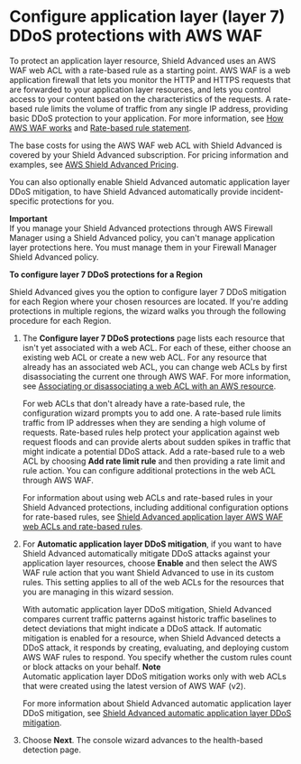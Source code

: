 # Configure application layer \(layer 7\) DDoS protections with AWS WAF<a name="ddos-get-started-web-acl-rbr"></a>

To protect an application layer resource, Shield Advanced uses an AWS WAF web ACL with a rate\-based rule as a starting point\. AWS WAF is a web application firewall that lets you monitor the HTTP and HTTPS requests that are forwarded to your application layer resources, and lets you control access to your content based on the characteristics of the requests\. A rate\-based rule limits the volume of traffic from any single IP address, providing basic DDoS protection to your application\. For more information, see [How AWS WAF works](how-aws-waf-works.md) and [Rate\-based rule statement](waf-rule-statement-type-rate-based.md)\.

The base costs for using the AWS WAF web ACL with Shield Advanced is covered by your Shield Advanced subscription\. For pricing information and examples, see [AWS Shield Advanced Pricing](http://aws.amazon.com/shield/pricing/)\.

You can also optionally enable Shield Advanced automatic application layer DDoS mitigation, to have Shield Advanced automatically provide incident\-specific protections for you\. 

**Important**  
If you manage your Shield Advanced protections through AWS Firewall Manager using a Shield Advanced policy, you can't manage application layer protections here\. You must manage them in your Firewall Manager Shield Advanced policy\.

**To configure layer 7 DDoS protections for a Region**

Shield Advanced gives you the option to configure layer 7 DDoS mitigation for each Region where your chosen resources are located\. If you're adding protections in multiple regions, the wizard walks you through the following procedure for each Region\. 

1. The **Configure layer 7 DDoS protections** page lists each resource that isn't yet associated with a web ACL\. For each of these, either choose an existing web ACL or create a new web ACL\. For any resource that already has an associated web ACL, you can change web ACLs by first disassociating the current one through AWS WAF\. For more information, see [Associating or disassociating a web ACL with an AWS resource](web-acl-associating-aws-resource.md)\.

   For web ACLs that don't already have a rate\-based rule, the configuration wizard prompts you to add one\. A rate\-based rule limits traffic from IP addresses when they are sending a high volume of requests\. Rate\-based rules help protect your application against web request floods and can provide alerts about sudden spikes in traffic that might indicate a potential DDoS attack\. Add a rate\-based rule to a web ACL by choosing **Add rate limit rule** and then providing a rate limit and rule action\. You can configure additional protections in the web ACL through AWS WAF\. 

   For information about using web ACLs and rate\-based rules in your Shield Advanced protections, including additional configuration options for rate\-based rules, see [Shield Advanced application layer AWS WAF web ACLs and rate\-based rules](ddos-app-layer-web-ACL-and-rbr.md)\.

1. For **Automatic application layer DDoS mitigation**, if you want to have Shield Advanced automatically mitigate DDoS attacks against your application layer resources, choose **Enable** and then select the AWS WAF rule action that you want Shield Advanced to use in its custom rules\. This setting applies to all of the web ACLs for the resources that you are managing in this wizard session\. 

   With automatic application layer DDoS mitigation, Shield Advanced compares current traffic patterns against historic traffic baselines to detect deviations that might indicate a DDoS attack\. If automatic mitigation is enabled for a resource, when Shield Advanced detects a DDoS attack, it responds by creating, evaluating, and deploying custom AWS WAF rules to respond\. You specify whether the custom rules count or block attacks on your behalf\. 
**Note**  
Automatic application layer DDoS mitigation works only with web ACLs that were created using the latest version of AWS WAF \(v2\)\. 

   For more information about Shield Advanced automatic application layer DDoS mitigation, see [Shield Advanced automatic application layer DDoS mitigation](ddos-automatic-app-layer-response.md)\.

1. Choose **Next**\. The console wizard advances to the health\-based detection page\. 
